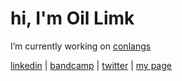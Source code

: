 # hi, I'm Oil Limk
I’m currently working on [conlangs](https://oil-limk.github.io/Conlangs/)

[linkedin](https://www.linkedin.com/in/oil-limk/) | [bandcamp](https://oillimk.bandcamp.com/) | [twitter](https://twitter.com/OilLimk) | [my page](https://oil-limk.github.io/Oil-Limk/)
